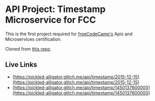 # API Project: Timestamp Microservice for FCC

This is the first project required for [freeCodeCamp's](https://freecodecamp.org) Apis and Microservices certification.

Cloned from [this repo](https://github.com/freeCodeCamp/boilerplate-project-timestamp).

## Live Links

- [https://pickled-alligator.glitch.me/api/timestamp/2015-12-15](https://pickled-alligator.glitch.me/api/timestamp/2015-12-15)
- [https://pickled-alligator.glitch.me/api/timestamp/1450137600000](https://pickled-alligator.glitch.me/api/timestamp/1450137600000)
